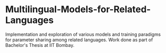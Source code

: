 # Multilingual-Models-for-Related-Languages
Implementation and exploration of various models and training paradigms for parameter sharing among related languages. Work done as part of Bachelor's Thesis at IIT Bombay. 
